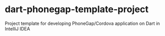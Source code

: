 dart-phonegap-template-project
==============================

Project template for developing PhoneGap/Cordova application on Dart in IntelliJ IDEA


